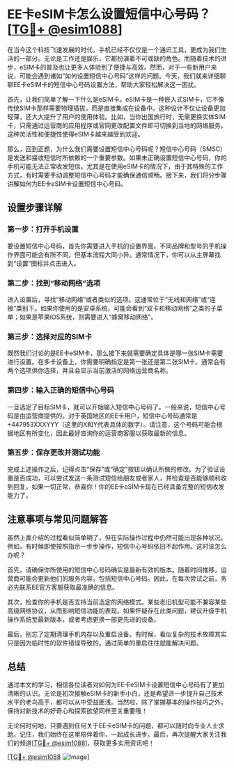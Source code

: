 # EE卡eSIM卡怎么设置短信中心号码？[[TG💪+ @esim1088](https://t.me/s/esim1088)]

在当今这个科技飞速发展的时代，手机已经不仅仅是一个通讯工具，更成为我们生活的一部分。无论是工作还是娱乐，它都扮演着不可或缺的角色。而随着技术的进步，eSIM卡的普及也让更多人体验到了便捷与高效。然而，对于一些新用户来说，可能会遇到诸如“如何设置短信中心号码”这样的问题。今天，我们就来详细聊聊EE卡eSIM卡的短信中心号码设置方法，帮助大家轻松解决这一困扰。

首先，让我们简单了解一下什么是eSIM卡。eSIM卡是一种嵌入式SIM卡，它不像传统SIM卡那样需要物理插拔，而是直接集成在设备中。这种设计不仅让设备更加轻薄，还大大提升了用户的使用体验。比如，当你出国旅行时，无需更换实体SIM卡，只需通过运营商的应用程序或官网更改配置文件即可切换到当地的网络服务。这种灵活性和便捷性使得eSIM卡越来越受到欢迎。

那么，回到正题，为什么我们需要设置短信中心号码呢？短信中心号码（SMSC）是发送和接收短信时所依赖的一个重要参数。如果未正确设置短信中心号码，你的手机可能无法正常收发短信。尤其是在使用eSIM卡的情况下，由于其特殊的工作方式，有时需要手动调整短信中心号码才能确保通信顺畅。接下来，我们将分步骤讲解如何为EE卡eSIM卡设置短信中心号码。

## 设置步骤详解

### 第一步：打开手机设置
要设置短信中心号码，首先你需要进入手机的设置界面。不同品牌和型号的手机操作界面可能会有所不同，但基本流程大同小异。通常情况下，你可以从主屏幕找到“设置”图标并点击进入。

### 第二步：找到“移动网络”选项
进入设置后，寻找“移动网络”或者类似的选项。这通常位于“无线和网络”或“连接”类别下。如果你使用的是安卓系统，可能会看到“双卡和移动网络”之类的子菜单；如果是苹果iOS系统，则需要进入“蜂窝移动网络”。

### 第三步：选择对应的SIM卡
既然我们讨论的是EE卡eSIM卡，那么接下来就需要确定具体是哪一张SIM卡需要进行设置。在多卡设备上，你需要明确指定是第一张还是第二张SIM卡。通常会有两个选项供你选择，并且会显示当前激活的网络运营商名称。

### 第四步：输入正确的短信中心号码
一旦选定了目标SIM卡，就可以开始输入短信中心号码了。一般来说，短信中心号码是由运营商提供的。对于英国地区的EE卡用户，短信中心号码通常是+447953XXXYYY（这里的X和Y代表具体的数字）。请注意，这个号码可能会根据地区有所变化，因此最好咨询你的运营商客服以获取最新的信息。

### 第五步：保存更改并测试功能
完成上述操作之后，记得点击“保存”或“确定”按钮以确认所做的修改。为了验证设置是否成功，可以尝试发送一条测试短信给朋友或者家人，并检查是否能够顺利收到回复。如果一切正常，恭喜你！你的EE卡eSIM卡现在已经具备完整的短信收发能力了。

## 注意事项与常见问题解答

虽然上面介绍的过程看似简单明了，但在实际操作过程中仍然可能出现各种状况。例如，有时候即使按照指示一步步操作，短信中心号码依旧不起作用。这时该怎么办呢？

首先，请确保你所使用的短信中心号码确实是最新有效的版本。随着时间推移，运营商可能会更新他们的服务内容，包括短信中心号码。因此，在每次尝试之前，务必先联系EE官方客服获取最准确的信息。

其次，检查你的手机是否支持当前选定的网络模式。某些老旧机型可能不兼容某些高级网络协议，从而影响短信功能的表现。如果怀疑存在此类问题，建议升级手机操作系统至最新版本，或者考虑更换一部更先进的设备。

最后，别忘了定期清理手机内存以及重启设备。有时候，看似复杂的技术故障其实只是因为临时性的软件错误导致的。通过简单的重启往往就能解决问题。

## 总结

通过本文的学习，相信各位读者对如何为EE卡eSIM卡设置短信中心号码有了更加清晰的认识。无论是初次接触eSIM卡的新手小白，还是希望进一步提升自己技术水平的老鸟高手，都可以从中受益匪浅。当然啦，除了掌握基本的操作技巧之外，保持对新技术的好奇心和探索欲望同样至关重要哦！

无论何时何地，只要遇到任何关于EE卡eSIM卡的问题，都可以随时向专业人士求助。记住，我们始终在这里陪伴着你，一起成长进步。最后，再次提醒大家关注我们的频道[[TG💪+ @esim1088](https://t.me/s/esim1088)]，获取更多实用资讯吧！

[[TG💪+ @esim1088](https://t.me/s/esim1088) ![Image](https://i.postimg.cc/4NQfJmqS/Snipaste-2025-05-13-00-14-12.png)]